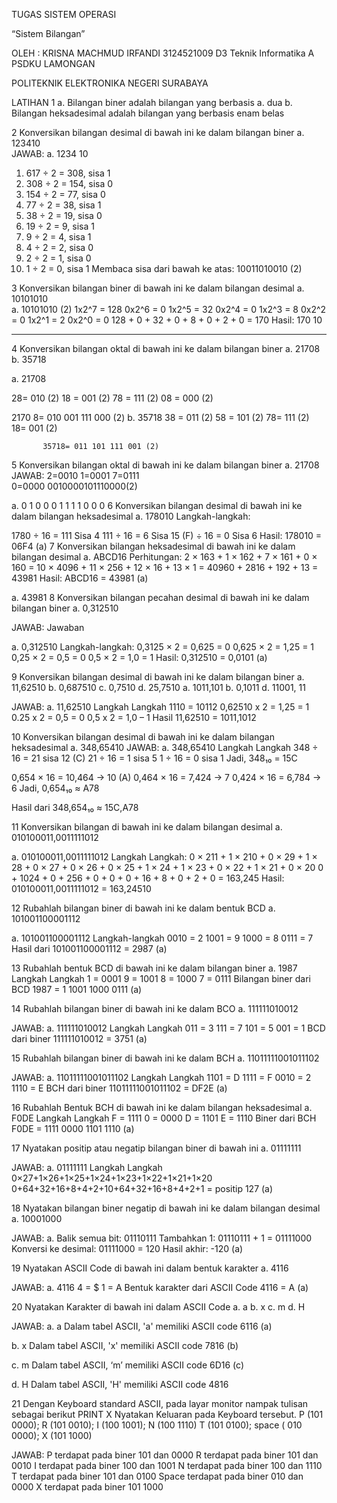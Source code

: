 TUGAS SISTEM OPERASI
 
“Sistem Bilangan”
 
 
 
OLEH :
KRISNA MACHMUD IRFANDI
3124521009
D3 Teknik Informatika A
PSDKU LAMONGAN
 
 
POLITEKNIK ELEKTRONIKA NEGERI SURABAYA

LATIHAN 
1	a.   Bilangan biner adalah bilangan yang berbasis a. dua
b.  Bilangan heksadesimal adalah bilangan yang berbasis enam belas
 
  
2	Konversikan bilangan desimal di bawah ini ke dalam bilangan biner 
a.	123410 	
JAWAB:
a. 1234 10
1.	617 ÷ 2 = 308, sisa 1
2.	308 ÷ 2 = 154, sisa 0
3.	154 ÷ 2 = 77, sisa 0
4.	77 ÷ 2 = 38, sisa 1
5.	38 ÷ 2 = 19, sisa 0
6.	19 ÷ 2 = 9, sisa 1
7.	9 ÷ 2 = 4, sisa 1
8.	4 ÷ 2 = 2, sisa 0
9.	2 ÷ 2 = 1, sisa 0
10.	1 ÷ 2 = 0, sisa 1
Membaca sisa dari bawah ke atas: 10011010010 (2)

 
	







3	Konversikan bilangan biner di bawah ini ke dalam bilangan desimal 
a.	10101010  
 a. 10101010 (2)
1x2^7 = 128
0x2^6 = 0
1x2^5 = 32
0x2^4 = 0
1x2^3 = 8
0x2^2 = 0
1x2^1 = 2
0x2^0 = 0
128 + 0 + 32 + 0 + 8 + 0 + 2 + 0 = 170 
Hasil: 170 10
________________________________________ 
4	Konversikan bilangan oktal  di bawah ini ke dalam bilangan biner 
a.	21708 	b. 35718 

a. 21708

28= 010 (2)
18 = 001 (2)
78 = 111 (2)
08 = 000 (2)

2170 8= 010 001 111 000 (2)
           b. 35718
38 = 011 (2)
58 = 101 (2)
78= 111 (2)
18= 001 (2)

           35718= 011 101 111 001 (2)




5
Konversikan bilangan oktal di bawah ini ke dalam bilangan biner 
a. 21708
   JAWAB: 
  2=0010
  1=0001
  7=0111  
  0=0000
0010000101110000(2)

a.	0 1 0 0 0 1 1 1 1 0 0 0 
6
Konversikan bilangan desimal di bawah ini ke dalam bilangan heksadesimal 
a. 178010 
  Langkah-langkah: 

1780 ÷ 16 = 111 Sisa   4 
111 ÷ 16 = 6 Sisa   15 
(F) ÷ 16 = 0 Sisa   6 
Hasil: 178010 = 06F4 (a)
7
Konversikan bilangan heksadesimal di bawah ini ke dalam bilangan desimal 
a. ABCD16 
Perhitungan: 2 × 163 + 1 × 162 + 7 × 161 + 0 × 160 
= 10 × 4096 + 11 × 256 + 12 × 16 + 13 × 1 
= 40960 + 2816 + 192 + 13 = 43981
Hasil: ABCD16 = 43981 (a)

a. 43981 
8
Konversikan bilangan pecahan desimal di bawah ini ke dalam bilangan biner 
a. 0,312510 


JAWAB:
Jawaban
		
a.	0,312510 
Langkah-langkah: 
0,3125 × 2 = 0,625 = 0 
0,625 × 2 = 1,25 = 1 
0,25 × 2 = 0,5 = 0 
0,5 × 2 = 1,0 = 1 
Hasil: 0,312510 = 0,0101 (a)
 

9
Konversikan bilangan desimal di bawah ini ke dalam bilangan biner 
a. 11,62510 b. 0,687510 c. 0,7510 d. 25,7510 
a. 1011,101 b. 0,1011 d. 11001, 11 

JAWAB:
a.	11,62510
Langkah Langkah
1110  = 10112
0,62510  x 2 = 1,25 = 1
0.25 x 2 = 0,5 = 0
0,5 x 2 = 1,0 – 1
Hasil 11,62510 = 1011,1012
 

10
Konversikan bilangan desimal di bawah ini ke dalam bilangan heksadesimal 
a. 348,65410 
JAWAB:
a.	348,65410 
Langkah Langkah
348 ÷ 16 = 21 sisa 12 (C)
21 ÷ 16 = 1 sisa 5
1 ÷ 16 = 0 sisa 1
Jadi, 348₁₀ = 15C
 
 
 
0,654 × 16 = 10,464 → 10 (A)
0,464 × 16 = 7,424 → 7
0,424 × 16 = 6,784 → 6
Jadi, 0,654₁₀ ≈ A78
 
Hasil dari 348,654₁₀ ≈ 15C,A78
					

11
Konversikan bilangan di bawah ini ke dalam bilangan desimal 
a. 010100011,0011111012 

a.	010100011,0011111012 
Langkah Langkah: 
0 × 211 + 1 × 210 + 0 × 29 + 1 × 28 + 0 × 27 + 0 × 26 + 0 × 25 + 1 × 24 + 1 × 23 + 0 × 22 + 1 × 21 + 0 × 20 
0 + 1024 + 0 + 256 + 0 + 0 + 0 + 16 + 8 + 0 + 2 + 0 = 163,245 
Hasil: 010100011,0011111012 = 163,24510
 
12
Rubahlah bilangan biner di bawah ini ke dalam bentuk BCD 
a. 101001100001112 

a.	101001100001112 
Langkah-langkah
0010 = 2
1001 = 9
1000 = 8
0111 = 7
Hasil dari 101001100001112 = 2987 (a)
 





13
Rubahlah bentuk BCD di bawah ini ke dalam bilangan biner 
a. 1987 
Langkah Langkah
1 = 0001
9 = 1001
8 = 1000
7 = 0111
Bilangan biner dari BCD 1987 =  1 1001 1000 0111 (a)
 

14
Rubahlah bilangan biner di bawah ini ke dalam BCO 
a. 111111010012 

JAWAB:
a.	111111010012
Langkah Langkah
011 = 3
111 = 7
101	= 5
001	= 1
BCD dari biner 111111010012 = 3751 (a)
 



15
Rubahlah bilangan biner di bawah ini ke dalam BCH 
a. 11011111001011102 

JAWAB:
a.	11011111001011102
Langkah Langkah
1101 = D
1111 = F
0010 = 2
1110 = E
BCH dari biner 11011111001011102 = DF2E (a)
 


16
Rubahlah Bentuk BCH di bawah ini ke dalam bilangan heksadesimal 
a. F0DE 
Langkah Langkah
F = 1111
0 = 0000
D = 1101
E = 1110
Biner dari BCH F0DE = 1111 0000 1101 1110 (a)
 
17
Nyatakan positip atau negatip bilangan biner di bawah ini 
a. 01111111 
 
JAWAB:
a.	01111111
Langkah Langkah
0×27+1×26+1×25+1×24+1×23+1×22+1×21+1×20
0+64+32+16+8+4+2+10+64+32+16+8+4+2+1
= positip 127 (a)
 
18 
Nyatakan bilangan biner negatip di bawah ini ke dalam bilangan desimal 
a. 10001000 

JAWAB:
a.	Balik semua bit: 01110111
Tambahkan 1: 01110111 + 1 = 01111000
Konversi ke desimal: 01111000 = 120
Hasil akhir: -120 (a)
 

19
Nyatakan ASCII Code di bawah ini dalam bentuk karakter 
a. 4116 

JAWAB:
a.	4116
4 = $
1 = A
Bentuk karakter dari ASCII Code 4116 = A (a)
 
20
Nyatakan Karakter di bawah ini dalam ASCII Code 
a. a
b. x 
c. m 
d. H 

JAWAB:
a.	a
Dalam tabel ASCII, 'a' memiliki ASCII code 6116 (a)
 
b.	x
Dalam tabel ASCII, 'x' memiliki ASCII code 7816 (b)
 
c.	m
Dalam tabel ASCII, ‘m’ memiliki ASCII code 6D16 (c)
 
d.	H
Dalam tabel ASCII, 'H' memiliki ASCII code 4816 
 

21
Dengan Keyboard standard ASCII, pada layar monitor nampak tulisan sebagai 
berikut 
PRINT X 
Nyatakan Keluaran pada Keyboard tersebut. 
P (101 0000); R (101 0010); I (100 1001); N (100 1110) 
T (101 0100); space ( 010 0000); X (101 1000) 

JAWAB:
P terdapat pada biner 101 dan 0000
	R terdapat pada biner 101 dan 0010
	I  terdapat pada biner 100 dan 1001
	N terdapat pada biner 100 dan 1110
	T terdapat pada biner 101 dan 0100
	Space terdapat pada biner 010 dan 0000
	X terdapat pada biner  101 1000

